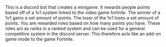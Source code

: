 This is a discord bot that creates a minigame. 
It rewards people points based off of a 1v1 system linked to the video game fortnite.
The winner of a 1v1 gains a set amount of points.
The loser of the 1v1 loses a set amount of points.
You are rewarded roles based on how many points you have.
These roles act as ranks in a ranked system and can be used for a general competitive system in the discord server.
This therefore acts like an add-on game mode to the game Fortnite.


